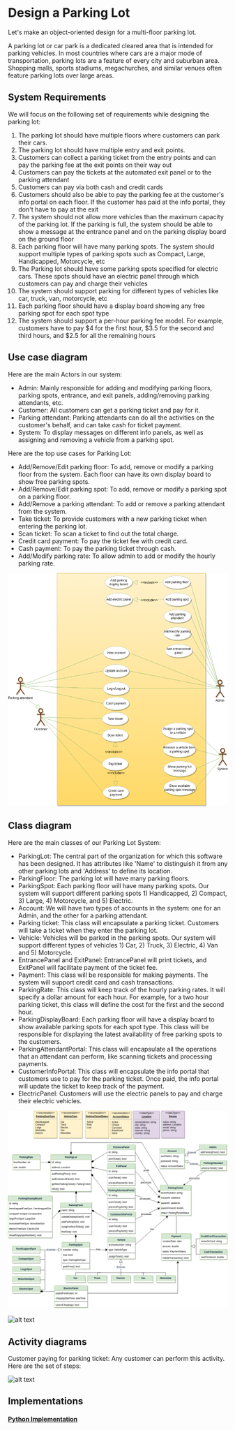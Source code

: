 # Design a Parking Lot

Let's make an object-oriented design for a multi-floor parking lot.

A parking lot or car park is a dedicated cleared area that is intended for parking vehicles. In most countries where cars are a major mode of transportation, parking lots are a feature of every city and suburban area. Shopping malls, sports stadiums, megachurches, and similar venues often feature parking lots over large areas.


## System Requirements

We will focus on the following set of requirements while designing the parking lot:
1. The parking lot should have multiple floors where customers can park their cars.
2. The parking lot should have multiple entry and exit points.
3. Customers can collect a parking ticket from the entry points and can pay the parking fee at the exit points on their way out
4. Customers can pay the tickets at the automated exit panel or to the parking attendant
5. Customers can pay via both cash and credit cards
6. Customers should also be able to pay the parking fee at the customer's info portal on each floor. If the customer has paid at the info portal, they don't have to pay at the exit
7. The system should not allow more vehicles than the maximum capacity of the parking lot. If the parking is full, the system should be able to show a message at the entrance panel and on the parking display board on the ground floor
8. Each parking floor will have many parking spots. The system should support multiple types of parking spots such as Compact, Large, Handicapped, Motorcycle, etc
9. The Parking lot should have some parking spots specified for electric cars. These spots should have an electric panel through which customers can pay and charge their vehicles
10. The system should support parking for different types of vehicles like car, truck, van, motorcycle, etc
11. Each parking floor should have a display board showing any free parking spot for each spot type
12. The system should support a per-hour parking fee model. For example, customers have to pay $4 for the first hour, $3.5 for the second and third hours, and $2.5 for all the remaining hours

## Use case diagram
Here are the main Actors in our system:

- Admin: Mainly responsible for adding and modifying parking floors, parking spots, entrance, and exit panels, adding/removing parking attendants, etc.
- Customer: All customers can get a parking ticket and pay for it.
- Parking attendant: Parking attendants can do all the activities on the customer's behalf, and can take cash for ticket payment.
- System: To display messages on different info panels, as well as assigning and removing a vehicle from a parking spot.

Here are the top use cases for Parking Lot:

- Add/Remove/Edit parking floor: To add, remove or modify a parking floor from the system. Each floor can have its own display board to show free parking spots.
- Add/Remove/Edit parking spot: To add, remove or modify a parking spot on a parking floor.
- Add/Remove a parking attendant: To add or remove a parking attendant from the system.
- Take ticket: To provide customers with a new parking ticket when entering the parking lot.
- Scan ticket: To scan a ticket to find out the total charge.
- Credit card payment: To pay the ticket fee with credit card.
- Cash payment: To pay the parking ticket through cash.
- Add/Modify parking rate: To allow admin to add or modify the hourly parking rate.

![alt text](images/use-case.png)

## Class diagram
Here are the main classes of our Parking Lot System:

- ParkingLot: The central part of the organization for which this software has been designed. It has attributes like 'Name' to distinguish it from any other parking lots and 'Address' to define its location.
- ParkingFloor: The parking lot will have many parking floors.
- ParkingSpot: Each parking floor will have many parking spots. Our system will support different parking spots 1) Handicapped, 2) Compact, 3) Large, 4) Motorcycle, and 5) Electric.
- Account: We will have two types of accounts in the system: one for an Admin, and the other for a parking attendant.
- Parking ticket: This class will encapsulate a parking ticket. Customers will take a ticket when they enter the parking lot.
- Vehicle: Vehicles will be parked in the parking spots. Our system will support different types of vehicles 1) Car, 2) Truck, 3) Electric, 4) Van and 5) Motorcycle.
- EntrancePanel and ExitPanel: EntrancePanel will print tickets, and ExitPanel will facilitate payment of the ticket fee.
- Payment: This class will be responsible for making payments. The system will support credit card and cash transactions.
- ParkingRate: This class will keep track of the hourly parking rates. It will specify a dollar amount for each hour. For example, for a two hour parking ticket, this class will define the cost for the first and the second hour.
- ParkingDisplayBoard: Each parking floor will have a display board to show available parking spots for each spot type. This class will be responsible for displaying the latest availability of free parking spots to the customers.
- ParkingAttendantPortal: This class will encapsulate all the operations that an attendant can perform, like scanning tickets and processing payments.
- CustomerInfoPortal: This class will encapsulate the info portal that customers use to pay for the parking ticket. Once paid, the info portal will update the ticket to keep track of the payment.
- ElectricPanel: Customers will use the electric panels to pay and charge their electric vehicles.

![alt text](images/class.png)

![alt text](uml-conventions.png)

## Activity diagrams
Customer paying for parking ticket: Any customer can perform this activity. Here are the set of steps:

![alt text](activity.png)


## Implementations 
#### [Python Implementation](python/)

